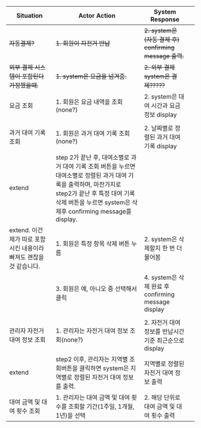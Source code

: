 | Situation | Actor Action | System Response |  |
| --- | --- | --- | --- |
| ~~자동결제?~~ | ~~1. 회원이 자전거 반납~~ | ~~2. system은 (자동 결제 후) confirming message 출력.~~ |  |
| ~~외부 결제 시스템이 포함된다 가정했을떄.~~ | ~~1. system은 요금을 넘겨줌.~~ | ~~2. 외부 결제 system은 결제?????~~ |  |
| 요금 조회 | 1. 회원은 요금 내역을 조회(none?) | 2. system은 대여 시간과 요금 정보 display |  |
|  |  |  |  |
| 과거 대여 기록 조회 | 1. 회원은 과거 대여 기록 조회(none?) | 2. 날짜별로 정렬된 과거 대여 기록 display |  |
| extend | step 2가 끝난 후, 대여소별로 과거 대여 기록 조회 버튼을 누르면 대여소별로 정렬된 과거 대여 기록을 출력하며, 마찬가지로 step2가 끝난 후 특정 대여 기록 삭제 버튼을 누르면 system은 삭제후 confirming message를 display. |  |  |
| extend. 이건 제가 따로 포함시킨 내용이라 빠져도 괜찮을 것 같습니다. | 1. 회원은 특정 항목 삭제 버튼 누름 | 2. system은 삭제할지 한 번 더 물어봄 |  |
|  | 3. 회원은 예, 아니오 중 선택해서 클릭 | 4. system은 삭제 완료 후 confirming message display |  |
|  |  |  |  |
| 관리자 자전거 대여 정보 조회 | 1. 관리자는 자전거 대여 정보 조회(none?) | 2. 자전거 대여 정보를 반납시간기준 최근순으로 display |  |
| extend | step2 이후, 관리자는 지역별 조회버튼을 클릭하면 system은 지역별로 정렬된 자전거 대여 정보를 출력. | 지역별로 정렬된 자전거 대여 정보 출력 |  |
| 대여 금액 및 대여 횟수 조회 | 1. 관리자는 대여 금액 및 대여 횟수를 조회할 기간(1주일, 1개월, 1년)을 선택 | 2. 해당 단위로 대여 금액 및 대여 횟수 출력 |  |
